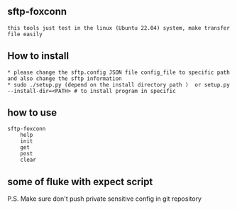 ## sftp-foxconn
	this tools just test in the linux (Ubuntu 22.04) system, make transfer file easily



## How to install 
	* please change the sftp.config JSON file config_file to specific path and also change the sftp information 
	* sudo ./setup.py (depend on the install directory path )  or setup.py --install-dir=<PATH> # to install program in specific 

## how to use 
	sftp-foxconn
		help
		init 
		get 
		post 
		clear
		
## some of fluke with expect script 

P.S. Make sure don't push private sensitive config in git repository 
